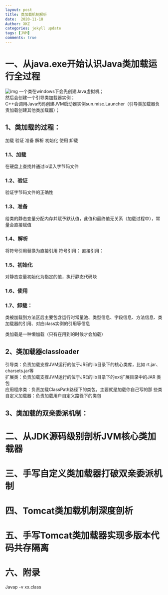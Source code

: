 ```yaml
---
layout: post
title: 类加载机制解析
date:  2020-11-18
Author: XKZ
categories: jekyll update
tags: [JVM]
comments: true
---
```

# 一、从java.exe开始认识Java类加载运行全过程
![img](https://xukaizhong188.github.io/HelloProgrammer/images/2020-11-18/p1.png)
一个类在windows下会先创建Java虚拟机；   
然后会创建一个引导类加载器实例；   
C++会调用Java代码创建JVM启动器实例sun.misc.Launcher（引导类加载器负责加载创建其他类加载器）；   


## 1、类加载的过程：  
加载  验证  准备   解析  初始化   使用  卸载
### 1.1、加载
在硬盘上查找并通过io读入字节码文件
### 1.2、验证
验证字节码文件的正确性
### 1.3、准备
给类的静态变量分配内存并赋予默认值，此值和最终值无关系（加载过程中），常量会直接赋值
### 1.4、解析
将符号引用替换为直接引用
    符号引用：
    直接引用：
### 1.5、初始化
对静态变量初始化为指定的值，执行静态代码块
### 1.6、使用

### 1.7、卸载：


类被加载到方法区后主要包含运行时常量池、类型信息、字段信息、方法信息、类加载器的引用、对应class实例的引用等信息  

类加载是一种懒加载（只有在用到的时候才会加载）

## 2、类加载器classloader
引导类：负责加载支撑JVM运行的位于JRE的lib目录下的核心类库，比如 rt.jar、charsets.jar等  
扩展类：负责加载支撑JVM运行的位于JRE的lib目录下的ext扩展目录中的JAR 类包  
应用程序类：负责加载ClassPath路径下的类包，主要就是加载你自己写的那 些类  
自定义加载器：负责加载用户自定义路径下的类包  
## 3、类加载的双亲委派机制：




# 二、从JDK源码级别剖析JVM核心类加载器
# 三、手写自定义类加载器打破双亲委派机制
# 四、Tomcat类加载机制深度剖析
# 五、手写Tomcat类加载器实现多版本代码共存隔离

# 六、附录
Javap -v xx.class